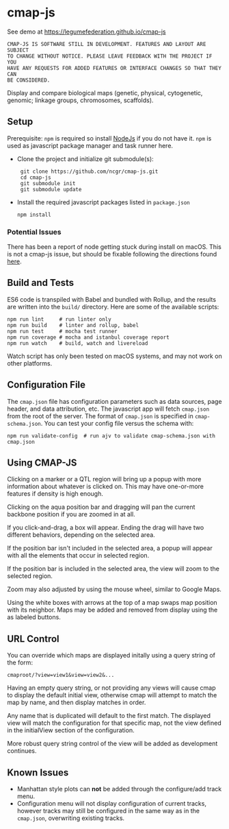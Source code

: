 # cmap-js

See demo at https://legumefederation.github.io/cmap-js

```
CMAP-JS IS SOFTWARE STILL IN DEVELOPMENT. FEATURES AND LAYOUT ARE SUBJECT
TO CHANGE WITHOUT NOTICE. PLEASE LEAVE FEEDBACK WITH THE PROJECT IF YOU
HAVE ANY REQUESTS FOR ADDED FEATURES OR INTERFACE CHANGES SO THAT THEY CAN
BE CONSIDERED.
```

Display and compare biological maps (genetic, physical, cytogenetic, genomic;
linkage groups, chromosomes, scaffolds).


## Setup

Prerequisite: `npm` is required so install [NodeJs](https://nodejs.org) if you
do not have it. `npm` is used as javascript package manager and task runner
here.

- Clone the project and initialize git submodule(s):
   ```    
    git clone https://github.com/ncgr/cmap-js.git
    cd cmap-js
    git submodule init
    git submodule update
    ```
- Install the required javascript packages listed in `package.json`
    ```
    npm install
    ```
### Potential Issues
There has been a report of node getting stuck during install on macOS. This is
not a cmap-js issue, but should be fixable following the directions found [here](http://osxdaily.com/2016/07/26/fix-stuck-pkg-verifying-installer-mac-os-x/).

## Build and Tests

ES6 code is transpiled with Babel and bundled with Rollup, and the results are
written into the `build/` directory. Here are some of the available scripts:

```
npm run lint     # run linter only
npm run build    # linter and rollup, babel
npm run test     # mocha test runner
npm run coverage # mocha and istanbul coverage report
npm run watch    # build, watch and livereload
```

Watch script has only been tested on macOS systems, and may not work on other
platforms.

## Configuration File

The `cmap.json` file has configuration parameters such as data sources, page
header, and data attribution, etc. The javascript app will fetch `cmap.json`
from the root of the server. The format of `cmap.json` is specified in
`cmap-schema.json`. You can test your config file versus the schema with:

```
npm run validate-config  # run ajv to validate cmap-schema.json with cmap.json
```

## Using CMAP-JS
Clicking on a marker or a QTL region will bring up a popup with more 
information about whatever is clicked on. This may have one-or-more features
if density is high enough.

Clicking on the aqua position bar and dragging will pan the current backbone
position if you are zoomed in at all.

If you click-and-drag, a box will appear. Ending the drag will have two
different behaviors, depending on the selected area.

If the position bar isn't included in the selected area, a popup will appear
with all the elements that occur in selected region.

If the position bar is included in the selected area, the view will zoom to
the selected region.

Zoom may also adjusted by using the mouse wheel, similar to Google Maps.

Using the white boxes with arrows at the top of a map swaps map position with
its neighbor. Maps may be added and removed from display using the as labeled
buttons.

## URL Control

You can override which maps are displayed initally using a query string of the
form:

```
cmaproot/?view=view1&view=view2&...
```
Having an empty query string, or not providing any views will cause cmap to 
display the default initial view, otherwise cmap will attempt to match the map 
by name, and then display matches in order. 

Any name that is duplicated will default to the first match. The displayed view
will match the configuration for that specific map, not the view defined in the
initialView section of the configuration.

More robust query string control of the view will be added as development continues. 

## Known Issues

+ Manhattan style plots can **not** be added through the configure/add track menu.
+ Configuration menu will not display configuration of current tracks, however tracks
may still be configured in the same way as in the `cmap.json`, overwriting existing tracks.

